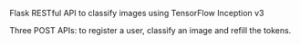 Flask RESTful API to classify images using TensorFlow Inception v3

Three POST APIs: to register a user, classify an image and refill the tokens.
